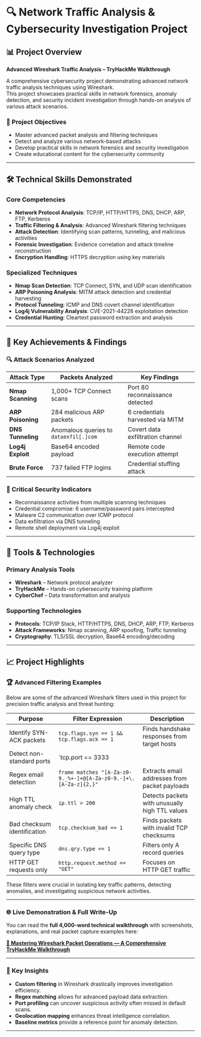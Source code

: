 # 🔍 Network Traffic Analysis & Cybersecurity Investigation Project

## 📊 Project Overview

**Advanced Wireshark Traffic Analysis – TryHackMe Walkthrough**  

A comprehensive cybersecurity project demonstrating advanced network traffic analysis techniques using Wireshark.  
This project showcases practical skills in network forensics, anomaly detection, and security incident investigation through hands-on analysis of various attack scenarios.

### 🎯 Project Objectives
- Master advanced packet analysis and filtering techniques
- Detect and analyze various network-based attacks
- Develop practical skills in network forensics and security investigation
- Create educational content for the cybersecurity community

---

## 🛠️ Technical Skills Demonstrated

### Core Competencies
- **Network Protocol Analysis**: TCP/IP, HTTP/HTTPS, DNS, DHCP, ARP, FTP, Kerberos
- **Traffic Filtering & Analysis**: Advanced Wireshark filtering techniques
- **Attack Detection**: Identifying scan patterns, tunneling, and malicious activities
- **Forensic Investigation**: Evidence correlation and attack timeline reconstruction
- **Encryption Handling**: HTTPS decryption using key materials

### Specialized Techniques
- **Nmap Scan Detection**: TCP Connect, SYN, and UDP scan identification
- **ARP Poisoning Analysis**: MITM attack detection and credential harvesting
- **Protocol Tunneling**: ICMP and DNS covert channel identification
- **Log4j Vulnerability Analysis**: CVE-2021-44228 exploitation detection
- **Credential Hunting**: Cleartext password extraction and analysis

---

## 🎯 Key Achievements & Findings

### 🔍 Attack Scenarios Analyzed

| Attack Type       | Packets Analyzed          | Key Findings                                  |
|-------------------|---------------------------|-----------------------------------------------|
| **Nmap Scanning** | 1,000+ TCP Connect scans  | Port 80 reconnaissance detected               |
| **ARP Poisoning** | 284 malicious ARP packets | 6 credentials harvested via MITM              |
| **DNS Tunneling** | Anomalous queries to `dataexfil[.]com` | Covert data exfiltration channel |
| **Log4j Exploit** | Base64 encoded payload    | Remote code execution attempt                 |
| **Brute Force**   | 737 failed FTP logins     | Credential stuffing attack                    |

### 🎯 Critical Security Indicators
- Reconnaissance activities from multiple scanning techniques
- Credential compromise: 6 username/password pairs intercepted
- Malware C2 communication over ICMP protocol
- Data exfiltration via DNS tunneling
- Remote shell deployment via Log4j exploit

---

## 🔧 Tools & Technologies

### Primary Analysis Tools
- **Wireshark** – Network protocol analyzer  
- **TryHackMe** – Hands-on cybersecurity training platform  
- **CyberChef** – Data transformation and analysis

### Supporting Technologies
- **Protocols**: TCP/IP Stack, HTTP/HTTPS, DNS, DHCP, ARP, FTP, Kerberos  
- **Attack Frameworks**: Nmap scanning, ARP spoofing, Traffic tunneling  
- **Cryptography**: TLS/SSL decryption, Base64 encoding/decoding

---

## 📈 Project Highlights

### 🏆 Advanced Filtering Examples

Below are some of the advanced Wireshark filters used in this project for precision traffic analysis and threat hunting:

| Purpose | Filter Expression | Description |
|---------|------------------|-------------|
| Identify SYN-ACK packets | `tcp.flags.syn == 1 && tcp.flags.ack == 1` | Finds handshake responses from target hosts |
| Detect non-standard ports | `tcp.port == 3333 || tcp.port == 4444 || tcp.port == 9999` | Flags unusual ports for investigation |
| Regex email detection | `frame matches "[A-Za-z0-9._%+-]+@[A-Za-z0-9.-]+\.[A-Za-z]{2,}"` | Extracts email addresses from packet payloads |
| High TTL anomaly check | `ip.ttl > 200` | Detects packets with unusually high TTL values |
| Bad checksum identification | `tcp.checksum_bad == 1` | Finds packets with invalid TCP checksums |
| Specific DNS query type | `dns.qry.type == 1` | Filters only A record queries |
| HTTP GET requests only | `http.request.method == "GET"` | Focuses on HTTP GET traffic |

These filters were crucial in isolating key traffic patterns, detecting anomalies, and investigating suspicious network activities.

---

### 🌐 Live Demonstration & Full Write-Up

You can read the **full 4,000-word technical walkthrough** with screenshots, explanations, and real packet capture examples here:

**[📄 Mastering Wireshark Packet Operations — A Comprehensive TryHackMe Walkthrough](https://medium.com/@aa7661538/mastering-wireshark-packet-operations-a-comprehensive-tryhackme-walkthrough-75c9bd6ea995)**

---

### 📌 Key Insights

- **Custom filtering** in Wireshark drastically improves investigation efficiency.
- **Regex matching** allows for advanced payload data extraction.
- **Port profiling** can uncover suspicious activity often missed in default scans.
- **Geolocation mapping** enhances threat intelligence correlation.
- **Baseline metrics** provide a reference point for anomaly detection.

---



